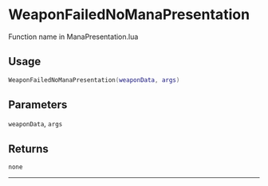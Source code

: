 # WeaponFailedNoManaPresentation
Function name in ManaPresentation.lua
## Usage
```lua
WeaponFailedNoManaPresentation(weaponData, args)
```
## Parameters
`weaponData`, `args`
## Returns
`none`

---